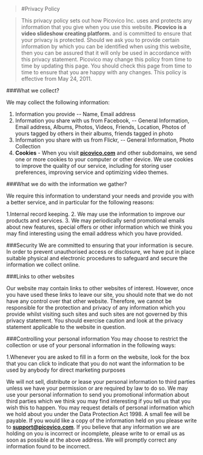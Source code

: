 >#Privacy Policy

>This privacy policy sets out how Picovico Inc. uses and protects any information that you give when you use this website. **Picovico is a video slideshow creating platform.** and is committed to ensure that your privacy is protected. Should we ask you to provide certain information by which you can be identified when using this website, then you can be assured that it will only be used in accordance with this privacy statement. Picovico may change this policy from time to time by updating this page. You should check this page from time to time to ensure that you are happy with any changes. This policy is effective from May 24, 2011.

###What we collect?

We may collect the following information:

1. Information you provide -- Name, Email address
2. Information you share with us from Facebook, -- General Information, Email address, Albums, Photos, Videos, Friends, Location, Photos of yours tagged by others in their albums, friends tagged in photo
3. Information you share with us from Flickr, -- General Information, Photo Collection
4. **Cookies** - When you visit [**picovico.com**](picovico.com) and other subdomains, we send one or more cookies to your computer or other device. We use cookies to improve the quality of our service, including for storing user preferences, improving service and optimizing video themes.

###What we do with the information we gather?

We require this information to understand your needs and provide you with a better service, and in particular for the following reasons:

1.Internal record keeping.
2. We may use the information to improve our products and services.
3. We may periodically send promotional emails about new features, special offers or other information which we think you may find interesting using the email address which you have provided.

###Security
We are committed to ensuring that your information is secure. In order to prevent unauthorised access or disclosure, we have put in place suitable physical and electronic procedures to safeguard and secure the information we collect online.

###Links to other websites

Our website may contain links to other websites of interest. However, once you have used these links to leave our site, you should note that we do not have any control over that other website. Therefore, we cannot be responsible for the protection and privacy of any information which you provide whilst visiting such sites and such sites are not governed by this privacy statement. You should exercise caution and look at the privacy statement applicable to the website in question.

###Controlling your personal information
You may choose to restrict the collection or use of your personal information in the following ways:

1.Whenever you are asked to fill in a form on the website, look for the box that you can click to indicate that you do not want the information to be used by anybody for direct marketing purposes

We will not sell, distribute or lease your personal information to third parties unless we have your permission or are required by law to do so. We may use your personal information to send you promotional information about third parties which we think you may find interesting if you tell us that you wish this to happen. You may request details of personal information which we hold about you under the Data Protection Act 1998. A small fee will be payable. If you would like a copy of the information held on you please write to [**support@picovico.com**](support@picovico.com). If you believe that any information we are holding on you is incorrect or incomplete, please write to or email us as soon as possible at the above address. We will promptly correct any information found to be incorrect.
